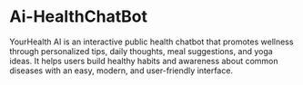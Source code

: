 # Ai-HealthChatBot
YourHealth AI is an interactive public health chatbot that promotes wellness through personalized tips, daily thoughts, meal suggestions, and yoga ideas. It helps users build healthy habits and awareness about common diseases with an easy, modern, and user-friendly interface.
